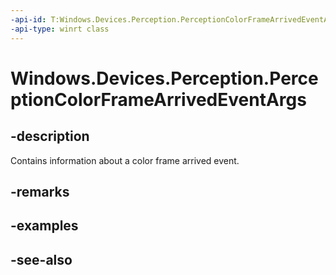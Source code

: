 ----api-id: T:Windows.Devices.Perception.PerceptionColorFrameArrivedEventArgs
-api-type: winrt class
---<!-- Class syntax.public class PerceptionColorFrameArrivedEventArgs : Windows.Devices.Perception.IPerceptionColorFrameArrivedEventArgs--># Windows.Devices.Perception.PerceptionColorFrameArrivedEventArgs## -descriptionContains information about a color frame arrived event.## -remarks## -examples## -see-also